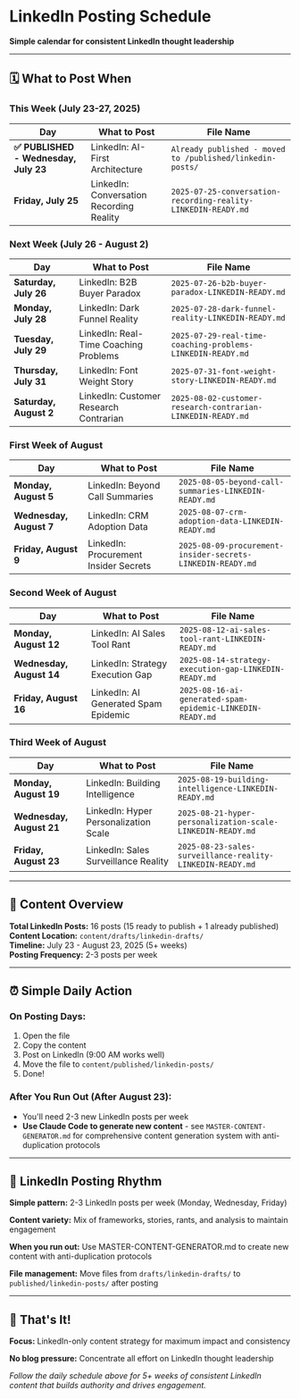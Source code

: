 # LinkedIn Posting Schedule

**Simple calendar for consistent LinkedIn thought leadership**

---

## 🗓️ What to Post When

### **This Week (July 23-27, 2025)**

| Day | What to Post | File Name |
|-----|--------------|-----------|
| **✅ PUBLISHED - Wednesday, July 23** | LinkedIn: AI-First Architecture | `Already published - moved to /published/linkedin-posts/` |
| **Friday, July 25** | LinkedIn: Conversation Recording Reality | `2025-07-25-conversation-recording-reality-LINKEDIN-READY.md` |

### **Next Week (July 26 - August 2)**

| Day | What to Post | File Name |
|-----|--------------|-----------|
| **Saturday, July 26** | LinkedIn: B2B Buyer Paradox | `2025-07-26-b2b-buyer-paradox-LINKEDIN-READY.md` |
| **Monday, July 28** | LinkedIn: Dark Funnel Reality | `2025-07-28-dark-funnel-reality-LINKEDIN-READY.md` |
| **Tuesday, July 29** | LinkedIn: Real-Time Coaching Problems | `2025-07-29-real-time-coaching-problems-LINKEDIN-READY.md` |
| **Thursday, July 31** | LinkedIn: Font Weight Story | `2025-07-31-font-weight-story-LINKEDIN-READY.md` |
| **Saturday, August 2** | LinkedIn: Customer Research Contrarian | `2025-08-02-customer-research-contrarian-LINKEDIN-READY.md` |

### **First Week of August**

| Day | What to Post | File Name |
|-----|--------------|-----------|
| **Monday, August 5** | LinkedIn: Beyond Call Summaries | `2025-08-05-beyond-call-summaries-LINKEDIN-READY.md` |
| **Wednesday, August 7** | LinkedIn: CRM Adoption Data | `2025-08-07-crm-adoption-data-LINKEDIN-READY.md` |
| **Friday, August 9** | LinkedIn: Procurement Insider Secrets | `2025-08-09-procurement-insider-secrets-LINKEDIN-READY.md` |

### **Second Week of August**

| Day | What to Post | File Name |
|-----|--------------|-----------|
| **Monday, August 12** | LinkedIn: AI Sales Tool Rant | `2025-08-12-ai-sales-tool-rant-LINKEDIN-READY.md` |
| **Wednesday, August 14** | LinkedIn: Strategy Execution Gap | `2025-08-14-strategy-execution-gap-LINKEDIN-READY.md` |
| **Friday, August 16** | LinkedIn: AI Generated Spam Epidemic | `2025-08-16-ai-generated-spam-epidemic-LINKEDIN-READY.md` |

### **Third Week of August**

| Day | What to Post | File Name |
|-----|--------------|-----------|
| **Monday, August 19** | LinkedIn: Building Intelligence | `2025-08-19-building-intelligence-LINKEDIN-READY.md` |
| **Wednesday, August 21** | LinkedIn: Hyper Personalization Scale | `2025-08-21-hyper-personalization-scale-LINKEDIN-READY.md` |
| **Friday, August 23** | LinkedIn: Sales Surveillance Reality | `2025-08-23-sales-surveillance-reality-LINKEDIN-READY.md` |

---

## 📂 Content Overview

**Total LinkedIn Posts:** 16 posts (15 ready to publish + 1 already published)  
**Content Location:** `content/drafts/linkedin-drafts/`  
**Timeline:** July 23 - August 23, 2025 (5+ weeks)  
**Posting Frequency:** 2-3 posts per week

---

## ⏰ Simple Daily Action

### **On Posting Days:**
1. Open the file
2. Copy the content
3. Post on LinkedIn (9:00 AM works well)
4. Move the file to `content/published/linkedin-posts/`
5. Done!

### **After You Run Out (After August 23):**
- You'll need 2-3 new LinkedIn posts per week
- **Use Claude Code to generate new content** - see `MASTER-CONTENT-GENERATOR.md` for comprehensive content generation system with anti-duplication protocols

---

## 📅 LinkedIn Posting Rhythm

**Simple pattern:** 2-3 LinkedIn posts per week (Monday, Wednesday, Friday)

**Content variety:** Mix of frameworks, stories, rants, and analysis to maintain engagement

**When you run out:** Use MASTER-CONTENT-GENERATOR.md to create new content with anti-duplication protocols

**File management:** Move files from `drafts/linkedin-drafts/` to `published/linkedin-posts/` after posting

---

## 🎯 That's It!

**Focus:** LinkedIn-only content strategy for maximum impact and consistency

**No blog pressure:** Concentrate all effort on LinkedIn thought leadership

*Follow the daily schedule above for 5+ weeks of consistent LinkedIn content that builds authority and drives engagement.*